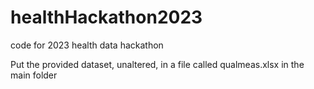 # healthHackathon2023
code for 2023 health data hackathon

Put the provided dataset, unaltered, in a file called qualmeas.xlsx in the main folder
